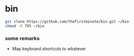 # bin

```sh
git clone https://github.com/thefirstminute/bin.git ~/bin
chmod -R 755 ~/bin
```

### some remarks
* Map keyboard shortcuts to whatever

